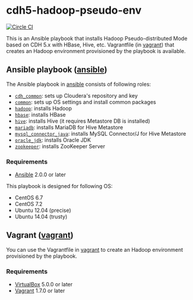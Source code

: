 # cdh5-hadoop-pseudo-env

[![Circle CI](https://circleci.com/gh/qilab-/cdh5-hadoop-pseudo-env/tree/master.svg?style=svg)](https://circleci.com/gh/qilab-/cdh5-hadoop-pseudo-env/tree/master)

This is an Ansible playbook that installs Hadoop Pseudo-distributed Mode based on CDH 5.x with HBase, Hive, etc.
Vagrantfile (in [vagrant](./vagrant)) that creates an Hadoop environment provisioned by the playbook is available.

## Ansible playbook ([ansible](./ansible))

The Ansible playbook in [ansible](./ansible) consists of following roles:

* [`cdh_common`](./ansible/roles/cdh_common/): sets up Cloudera's repository and key
* [`common`](./ansible/roles/common/): sets up OS settings and install common packages
* [`hadoop`](./ansible/roles/hadoop/): installs Hadoop
* [`hbase`](./ansible/roles/hbase/): installs HBase
* [`hive`](./ansible/roles/hive/): installs Hive (it requires Metastore DB is installed)
* [`mariadb`](./ansible/roles/mariadb/): installs MariaDB for Hive Metastore
* [`mysql_connector_java`](./ansible/roles/mysql_connector_java/): installs MySQL Connector/J for Hive Metastore
* [`oracle_jdk`](./ansible/roles/oracle_jdk/): installs Oracle JDK
* [`zookeeper`](./ansible/roles/zookeeper/): installs ZooKeeper Server

### Requirements

* [Ansible](https://www.ansible.com/) 2.0.0 or later

This playbook is designed for following OS:

* CentOS 6.7
* CentOS 7.2
* Ubuntu 12.04 (precise)
* Ubuntu 14.04 (trusty)

## Vagrant ([vagrant](./vagrant))

You can use the Vagrantfile in [vagrant](./vagrant) to create an Hadoop environment provisioned by the playbook.

### Requirements

* [VirtualBox](https://www.virtualbox.org/) 5.0.0 or later
* [Vagrant](https://www.vagrantup.com/) 1.7.0 or later
